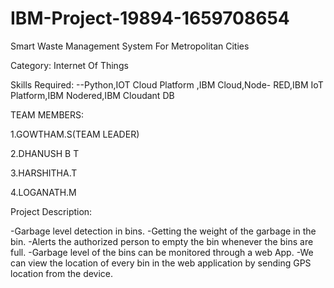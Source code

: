 # IBM-Project-19894-1659708654
Smart Waste Management System For Metropolitan Cities

Category: Internet Of Things

Skills Required:
   --Python,IOT Cloud Platform ,IBM Cloud,Node- RED,IBM IoT Platform,IBM Nodered,IBM Cloudant DB

TEAM MEMBERS:

1.GOWTHAM.S(TEAM LEADER)

2.DHANUSH B T 

3.HARSHITHA.T

4.LOGANATH.M

Project Description:

-Garbage level detection in bins.
-Getting the weight of the garbage in the bin. 
-Alerts the authorized person to empty the bin whenever the bins are full.
-Garbage level of the bins can be monitored through a web App.
-We can view the location of every bin in the web application by sending GPS location from the device.


